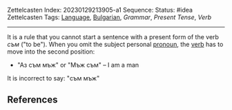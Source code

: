 Zettelcasten Index: 20230129213905-a1
Sequence:
Status: #idea
Zettelcasten Tags: [Language](../map-of-content/Language.md), [Bulgarian](../map-of-content/Bulgarian.md), *Grammar*, *Present Tense*, *Verb*

---

It is a rule that you cannot start a sentence with a present form of the verb *съм* ("to be"). When you omit the subject personal [pronoun](20230129210911-a.md), the [verb](20230129214114.md) has to move into the second position:

* "Аз съм мъж" or "Мъж съм" – I am a man

It is incorrect to say: "съм мъж"

## References
